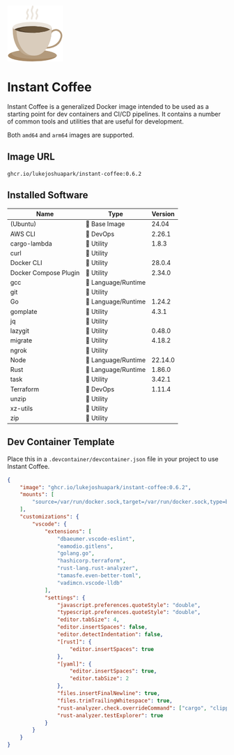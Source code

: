 ![icon](./icon.png)

# Instant Coffee

Instant Coffee is a generalized Docker image intended to be used as a starting
point for dev containers and CI/CD pipelines.  It contains a number of common
tools and utilities that are useful for development.

Both `amd64` and `arm64` images are supported.

## Image URL

```url
ghcr.io/lukejoshuapark/instant-coffee:0.6.2
```

## Installed Software

|Name|Type|Version|
|----|----|-------|
|(Ubuntu)|🖤 Base Image|24.04|
|AWS CLI|💜 DevOps|2.26.1|
|cargo-lambda|💛 Utility|1.8.3|
|curl|💛 Utility||
|Docker CLI|💛 Utility|28.0.4|
|Docker Compose Plugin|💛 Utility|2.34.0|
|gcc|💙 Language/Runtime||
|git|💛 Utility||
|Go|💙 Language/Runtime|1.24.2|
|gomplate|💛 Utility|4.3.1|
|jq|💛 Utility||
|lazygit|💛 Utility|0.48.0|
|migrate|💛 Utility|4.18.2|
|ngrok|💛 Utility||
|Node|💙 Language/Runtime|22.14.0|
|Rust|💙 Language/Runtime|1.86.0|
|task|💛 Utility|3.42.1|
|Terraform|💜 DevOps|1.11.4|
|unzip|💛 Utility||
|xz-utils|💛 Utility||
|zip|💛 Utility||

## Dev Container Template

Place this in a `.devcontainer/devcontainer.json` file in your project to use
Instant Coffee.

```json
{
    "image": "ghcr.io/lukejoshuapark/instant-coffee:0.6.2",
    "mounts": [
        "source=/var/run/docker.sock,target=/var/run/docker.sock,type=bind"
    ],
    "customizations": {
        "vscode": {
            "extensions": [
                "dbaeumer.vscode-eslint",
                "eamodio.gitlens",
                "golang.go",
                "hashicorp.terraform",
                "rust-lang.rust-analyzer",
                "tamasfe.even-better-toml",
                "vadimcn.vscode-lldb"
            ],
            "settings": {
                "javascript.preferences.quoteStyle": "double",
                "typescript.preferences.quoteStyle": "double",
                "editor.tabSize": 4,
                "editor.insertSpaces": false,
                "editor.detectIndentation": false,
                "[rust]": {
                    "editor.insertSpaces": true
                },
                "[yaml]": {
                    "editor.insertSpaces": true,
                    "editor.tabSize": 2
                },
                "files.insertFinalNewline": true,
                "files.trimTrailingWhitespace": true,
                "rust-analyzer.check.overrideCommand": ["cargo", "clippy", "--workspace", "--message-format=json", "--all-targets"],
                "rust-analyzer.testExplorer": true
            }
        }
    }
}
```
